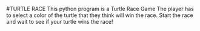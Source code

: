 #TURTLE RACE
This python program is a Turtle Race Game
The player has to select a color of the turtle that they think will win the race.
Start the race and wait to see if your turtle wins the race!